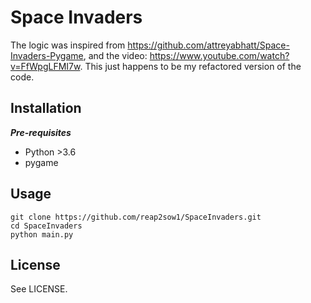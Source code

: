 # Space Invaders

The logic was inspired from https://github.com/attreyabhatt/Space-Invaders-Pygame, and the video: https://www.youtube.com/watch?v=FfWpgLFMI7w. This just happens to be my refactored version of the code.

## Installation

***Pre-requisites***
   * Python >3.6
   * pygame

## Usage

```shell
git clone https://github.com/reap2sow1/SpaceInvaders.git
cd SpaceInvaders
python main.py
```

## License

See LICENSE.
